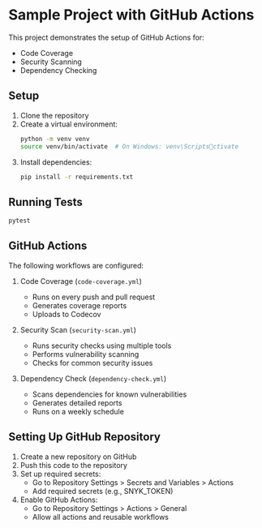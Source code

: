 # Sample Project with GitHub Actions

This project demonstrates the setup of GitHub Actions for:
- Code Coverage
- Security Scanning
- Dependency Checking

## Setup

1. Clone the repository
2. Create a virtual environment:
   ```bash
   python -m venv venv
   source venv/bin/activate  # On Windows: venv\Scriptsctivate
   ```
3. Install dependencies:
   ```bash
   pip install -r requirements.txt
   ```

## Running Tests

```bash
pytest
```

## GitHub Actions

The following workflows are configured:

1. Code Coverage (`code-coverage.yml`)
   - Runs on every push and pull request
   - Generates coverage reports
   - Uploads to Codecov

2. Security Scan (`security-scan.yml`)
   - Runs security checks using multiple tools
   - Performs vulnerability scanning
   - Checks for common security issues

3. Dependency Check (`dependency-check.yml`)
   - Scans dependencies for known vulnerabilities
   - Generates detailed reports
   - Runs on a weekly schedule

## Setting Up GitHub Repository

1. Create a new repository on GitHub
2. Push this code to the repository
3. Set up required secrets:
   - Go to Repository Settings > Secrets and Variables > Actions
   - Add required secrets (e.g., SNYK_TOKEN)
4. Enable GitHub Actions:
   - Go to Repository Settings > Actions > General
   - Allow all actions and reusable workflows